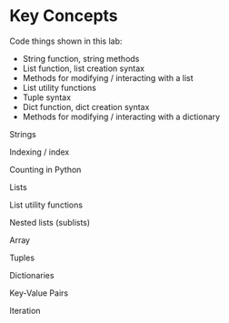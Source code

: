 # Key Concepts

Code things shown in this lab:
- String function, string methods
- List function, list creation syntax
- Methods for modifying / interacting with a list
- List utility functions
- Tuple syntax
- Dict function, dict creation syntax
- Methods for modifying / interacting with a dictionary

Strings

Indexing / index

Counting in Python

Lists

List utility functions

Nested lists (sublists)

Array

Tuples

Dictionaries

Key-Value Pairs

Iteration
